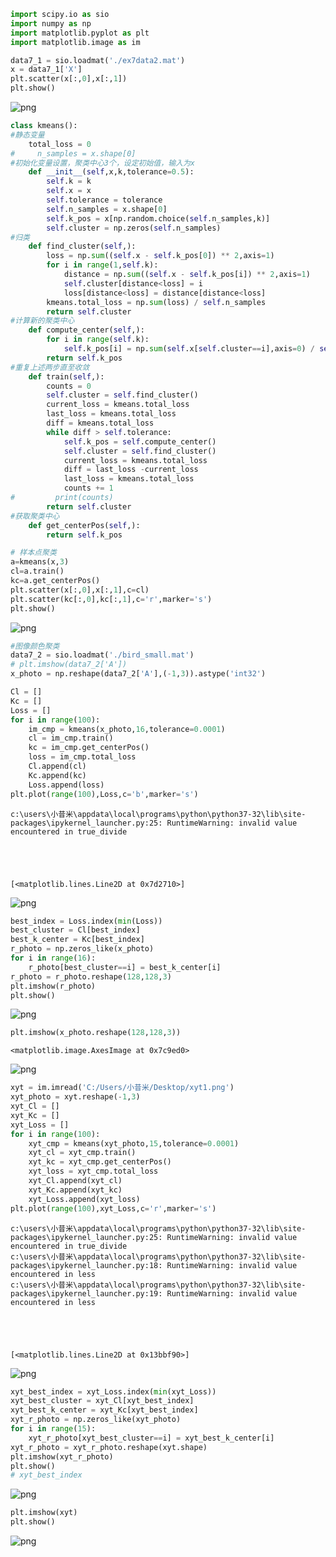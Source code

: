 ```python
import scipy.io as sio
import numpy as np
import matplotlib.pyplot as plt
import matplotlib.image as im
```


```python
data7_1 = sio.loadmat('./ex7data2.mat')
x = data7_1['X']
plt.scatter(x[:,0],x[:,1])
plt.show()
```


![png](output_1_0.png)



```python
class kmeans():
#静态变量
    total_loss = 0
#     n_samples = x.shape[0]
#初始化变量设置，聚类中心3个，设定初始值，输入为x
    def __init__(self,x,k,tolerance=0.5):
        self.k = k
        self.x = x
        self.tolerance = tolerance
        self.n_samples = x.shape[0]
        self.k_pos = x[np.random.choice(self.n_samples,k)]
        self.cluster = np.zeros(self.n_samples)
#归类
    def find_cluster(self,):
        loss = np.sum((self.x - self.k_pos[0]) ** 2,axis=1)
        for i in range(1,self.k):
            distance = np.sum((self.x - self.k_pos[i]) ** 2,axis=1)
            self.cluster[distance<loss] = i
            loss[distance<loss] = distance[distance<loss]
        kmeans.total_loss = np.sum(loss) / self.n_samples
        return self.cluster
#计算新的聚类中心
    def compute_center(self,):
        for i in range(self.k):
            self.k_pos[i] = np.sum(self.x[self.cluster==i],axis=0) / self.x[self.cluster==i].shape[0]
        return self.k_pos
#重复上述两步直至收敛
    def train(self,):
        counts = 0
        self.cluster = self.find_cluster()
        current_loss = kmeans.total_loss
        last_loss = kmeans.total_loss
        diff = kmeans.total_loss
        while diff > self.tolerance:
            self.k_pos = self.compute_center()
            self.cluster = self.find_cluster()
            current_loss = kmeans.total_loss
            diff = last_loss -current_loss
            last_loss = kmeans.total_loss
            counts += 1
#         print(counts)
        return self.cluster
#获取聚类中心
    def get_centerPos(self,):
        return self.k_pos
```


```python
# 样本点聚类
a=kmeans(x,3)
cl=a.train()
kc=a.get_centerPos()
plt.scatter(x[:,0],x[:,1],c=cl)
plt.scatter(kc[:,0],kc[:,1],c='r',marker='s')
plt.show()
```


![png](output_3_0.png)



```python
#图像颜色聚类
data7_2 = sio.loadmat('./bird_small.mat')
# plt.imshow(data7_2['A'])
x_photo = np.reshape(data7_2['A'],(-1,3)).astype('int32')

Cl = []
Kc = []
Loss = []
for i in range(100):
    im_cmp = kmeans(x_photo,16,tolerance=0.0001)
    cl = im_cmp.train()
    kc = im_cmp.get_centerPos()
    loss = im_cmp.total_loss
    Cl.append(cl)
    Kc.append(kc)
    Loss.append(loss)
plt.plot(range(100),Loss,c='b',marker='s')
```

    c:\users\小昔米\appdata\local\programs\python\python37-32\lib\site-packages\ipykernel_launcher.py:25: RuntimeWarning: invalid value encountered in true_divide
    




    [<matplotlib.lines.Line2D at 0x7d2710>]




![png](output_4_2.png)



```python
best_index = Loss.index(min(Loss))
best_cluster = Cl[best_index]
best_k_center = Kc[best_index]
r_photo = np.zeros_like(x_photo)
for i in range(16):
    r_photo[best_cluster==i] = best_k_center[i]
r_photo = r_photo.reshape(128,128,3)
plt.imshow(r_photo)
plt.show()
```


![png](output_5_0.png)



```python
plt.imshow(x_photo.reshape(128,128,3))
```




    <matplotlib.image.AxesImage at 0x7c9ed0>




![png](output_6_1.png)



```python
xyt = im.imread('C:/Users/小昔米/Desktop/xyt1.png')
xyt_photo = xyt.reshape(-1,3)
xyt_Cl = []
xyt_Kc = []
xyt_Loss = []
for i in range(100):
    xyt_cmp = kmeans(xyt_photo,15,tolerance=0.0001)
    xyt_cl = xyt_cmp.train()
    xyt_kc = xyt_cmp.get_centerPos()
    xyt_loss = xyt_cmp.total_loss
    xyt_Cl.append(xyt_cl)
    xyt_Kc.append(xyt_kc)
    xyt_Loss.append(xyt_loss)
plt.plot(range(100),xyt_Loss,c='r',marker='s')
```

    c:\users\小昔米\appdata\local\programs\python\python37-32\lib\site-packages\ipykernel_launcher.py:25: RuntimeWarning: invalid value encountered in true_divide
    c:\users\小昔米\appdata\local\programs\python\python37-32\lib\site-packages\ipykernel_launcher.py:18: RuntimeWarning: invalid value encountered in less
    c:\users\小昔米\appdata\local\programs\python\python37-32\lib\site-packages\ipykernel_launcher.py:19: RuntimeWarning: invalid value encountered in less
    




    [<matplotlib.lines.Line2D at 0x13bbf90>]




![png](output_7_2.png)



```python
xyt_best_index = xyt_Loss.index(min(xyt_Loss))
xyt_best_cluster = xyt_Cl[xyt_best_index]
xyt_best_k_center = xyt_Kc[xyt_best_index]
xyt_r_photo = np.zeros_like(xyt_photo)
for i in range(15):
    xyt_r_photo[xyt_best_cluster==i] = xyt_best_k_center[i]
xyt_r_photo = xyt_r_photo.reshape(xyt.shape)
plt.imshow(xyt_r_photo)
plt.show()
# xyt_best_index
```


![png](output_8_0.png)



```python
plt.imshow(xyt)
plt.show()
```


![png](output_9_0.png)



```python

```


```python

```
